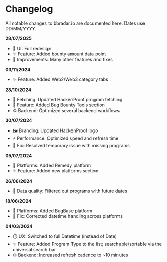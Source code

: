 # Changelog

All notable changes to bbradar.io are documented here. Dates use DD/MM/YYYY.

**28/07/2025**

- 🎨 UI: Full redesign
- ✨ Feature: Added bounty amount data point
- 🔧 Improvements: Many other features and fixes

**03/11/2024**

- ✨ Feature: Added Web2/Web3 category tabs

**28/10/2024**

- 🔁 Fetching: Updated HackenProof program fetching
- 🧰 Feature: Added Bug Bounty Tools section
- ⚙️ Backend: Optimized several backend workflows

**30/07/2024**

- 🖼️ Branding: Updated HackenProof logo
- ⚡ Performance: Optimized speed and refresh time
- 🐛 Fix: Resolved temporary issue with missing programs

**05/07/2024**

- 🧭 Platforms: Added Remedy platform
- ✨ Feature: Added new platforms section

**26/06/2024**

- 🧹 Data quality: Filtered out programs with future dates

**18/06/2024**

- 🧭 Platforms: Added BugBase platform
- 🐛 Fix: Corrected datetime handling across platforms

**04/03/2024**

- ⏱️ UX: Switched to full Datetime (instead of Date)
- ✨ Feature: Added Program Type to the list; searchable/sortable via the universal search bar
- ⚙️ Backend: Increased refresh cadence to ~10 minutes
